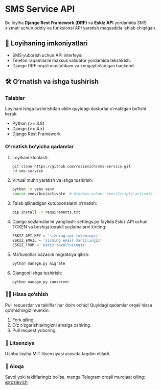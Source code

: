 # SMS Service API  

Bu loyiha **Django Rest Framework (DRF)** va **Eskiz API** yordamida SMS xizmati uchun oddiy va funksional API yaratish maqsadida ishlab chiqilgan.  

## 🚀 Loyihaning imkoniyatlari  
- SMS yuborish uchun API interfeysi.  
- Telefon raqamlarini maxsus validator yordamida tekshirish.  
- Django DRF orqali mustahkam va kengaytiriladigan backend.  

## 🛠 O‘rnatish va ishga tushirish  

### Talablar  
Loyihani ishga tushirishdan oldin quyidagi dasturlar o‘rnatilgan bo‘lishi kerak:  
- Python (>= 3.8)  
- Django (>= 4.x)  
- Django Rest Framework  

### O‘rnatish bo‘yicha qadamlar  

1. Loyihani klonlash:  
   ```bash
   git clone https://github.com/rozievich/sms-service.git
   cd sms-service
2. Virtual muhit yaratish va ishga tushirish:
   ```bash
   python -m venv venv
   source venv/bin/activate  # Windows uchun: venv\Scripts\activate
   ```
3. Talab qilinadigan kutubxonalarni o‘rnatish:
   ```bash
   pip install -r requirements.txt
   ```
4. Django sozlamalarini yangilash:
   settings.py faylida Eskiz API uchun TOKEN va boshqa kerakli sozlamalarni kiriting:
   ```python
   ESKIZ_API_KEY = 'sizning api tokeningiz'
   ESKIZ_EMAIL = 'sizning email manzilingiz'
   ESKIZ_FROM = 'eskiz taxallusingiz'
   ```
5. Ma'lumotlar bazasini migratsiya qilish:
   ```bash
   python manage.py migrate
   ```
6. Djangoni ishga tushirish:
   ```bash
   python manage.py runserver
   ```

### 🧑‍💻 Hissa qo‘shish
Pull requestlar va takliflar har doim ochiq! Quyidagi qadamlar orqali hissa qo‘shishingiz mumkin:
1. Fork qiling.
2. O‘z o‘zgarishlaringizni amalga oshiring.
3. Pull request yuboring.

### 📄 Litsenziya
Ushbu loyiha MIT litsenziyasi asosida taqdim etiladi.

### 💬 Aloqa
Savol yoki takliflaringiz bo‘lsa, menga Telegram orqali murojaat qiling: [@rozievich](https://t.me/rozievich)
